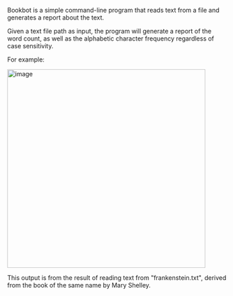 Bookbot is a simple command-line program that reads text from a file and generates a report about the text.

Given a text file path as input, the program will generate a report of the word count, as well as the alphabetic character frequency regardless of case sensitivity.

For example:

<img width="454" alt="image" src="https://github.com/user-attachments/assets/e178fc35-0412-4d12-9de0-0e7ca97f1cf9" />

This output is from the result of reading text from "frankenstein.txt", derived from the book of the same name by Mary Shelley.
